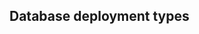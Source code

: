 <!-- usedin: [ _legacy_docker/Databases/database-management-v1.md, _maestro/Databases/database-management-v1.md, _node/Databases/database-management-v1.md, _rails/databases/database-management-v1.md] -->


## Database deployment types

